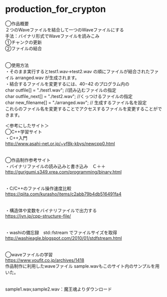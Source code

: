 # production_for_crypton

◯作品概要<br>
２つのWaveファイルを結合して一つのWaveファイルにする<br>
手法：バイナリ形式でWaveファイルを読みこみ<br>
①チャンクの更新<br>
②ファイルの結合<br>
<br><br>
◯使用方法<br>
・そのまま実行するとtest1.wav→test2.wav の順にファイルが結合されたファイル arranged.wav が生成されます。<br>
・結合するファイルを変更するには、40−42 のプログラム内の<br>
char outfile[] = "./test1.wav";  //読み込むファイルの指定<br>
char outfile_next[] = "./test2.wav";  //くっつけるファイルの指定<br>
char new_filename[] = "./arranged.wav"; // 生成するファイル名を設定<br>
これらのファイル名を変更することでアクセスするファイルを変更することができます。<br>

＜参考にしたサイト＞<br>
◯C++学習サイト<br>
・C++入門<br>
http://www.asahi-net.or.jp/~yf8k-kbys/newcpp0.html<br>
<br><br>
◯作品制作参考サイト<br>
・バイナリファイルの読み込みと書き込み　Ｃ＋＋<br>
http://gurigumi.s349.xrea.com/programming/binary.html<br>
<br><br>
・C/C++のファイル操作速度比較<br>
https://qiita.com/kurasho/items/c2abb79b4db516491fa4<br>
<br><br>
・構造体や変数をバイナリファイルで出力する<br>
https://jyn.jp/cpp-structure-file/<br>
<br><br>
・washiの備忘録　std::fstream でファイルサイズを取得<br>
http://washieagle.blogspot.com/2010/01/stdfstream.html<br>
<br><br>
◯waveファイルの学習<br>
https://www.youfit.co.jp/archives/1418<br>
作品制作に利用したwaveファイル sample.wavもこのサイト内のサンプルを用いた。<br>
<br><br>
sample1.wav,sample2.wav：魔王魂よりダウンロード<br>
